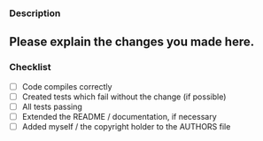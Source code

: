 ### Description
Please explain the changes you made here.
- 

### Checklist
- [ ] Code compiles correctly
- [ ] Created tests which fail without the change (if possible)
- [ ] All tests passing
- [ ] Extended the README / documentation, if necessary
- [ ] Added myself / the copyright holder to the AUTHORS file
